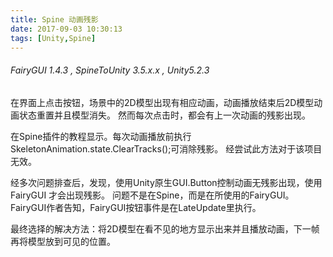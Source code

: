 ```yaml
---
title: Spine 动画残影
date: 2017-09-03 10:30:13
tags: [Unity,Spine]
---
```

###### FairyGUI 1.4.3 , SpineToUnity 3.5.x.x , Unity5.2.3
	
在界面上点击按钮，场景中的2D模型出现有相应动画，动画播放结束后2D模型动画状态重置并且模型消失。
然而每次点击时，都会有上一次动画的残影出现。

在Spine插件的教程显示。每次动画播放前执行SkeletonAnimation.state.ClearTracks();可消除残影。
经尝试此方法对于该项目无效。

经多次问题排查后，发现，使用Unity原生GUI.Button控制动画无残影出现，使用FairyGUI 才会出现残影。
问题不是在Spine，而是在所使用的FairyGUI。FairyGUI作者告知，FairyGUI按钮事件是在LateUpdate里执行。

最终选择的解决方法：将2D模型在看不见的地方显示出来并且播放动画，下一帧再将模型放到可见的位置。